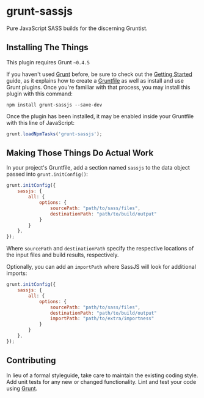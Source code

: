# grunt-sassjs

Pure JavaScript SASS builds for the discerning Gruntist.

## Installing The Things
This plugin requires Grunt `~0.4.5`

If you haven't used [Grunt](http://gruntjs.com/) before, be sure to check
out the [Getting Started](http://gruntjs.com/getting-started) guide, as it
explains how to create a [Gruntfile](http://gruntjs.com/sample-gruntfile) as
well as install and use Grunt plugins. Once you're familiar with that
process, you may install this plugin with this command:

```shell
npm install grunt-sassjs --save-dev
```

Once the plugin has been installed, it may be enabled inside your Gruntfile
with this line of JavaScript:

```js
grunt.loadNpmTasks('grunt-sassjs');
```

## Making Those Things Do Actual Work

In your project's Gruntfile, add a section named `sassjs` to the data object
passed into `grunt.initConfig()`:

```js
grunt.initConfig({
    sassjs: {
        all: { 
            options: {
                sourcePath: "path/to/sass/files",
                destinationPath: "path/to/build/output"
            }
        }
    },
});
```

Where `sourcePath` and `destinationPath` specify the respective locations of
the input files and build results, respectively.

Optionally, you can add an `importPath` where SassJS will look for
additional imports:

```js
grunt.initConfig({
    sassjs: {
        all: { 
            options: {
                sourcePath: "path/to/sass/files",
                destinationPath: "path/to/build/output"
                importPath: "path/to/extra/importness"
            }
        }
    },
});
```

## Contributing
In lieu of a formal styleguide, take care to maintain the existing coding
style. Add unit tests for any new or changed functionality. Lint and test
your code using [Grunt](http://gruntjs.com/).
